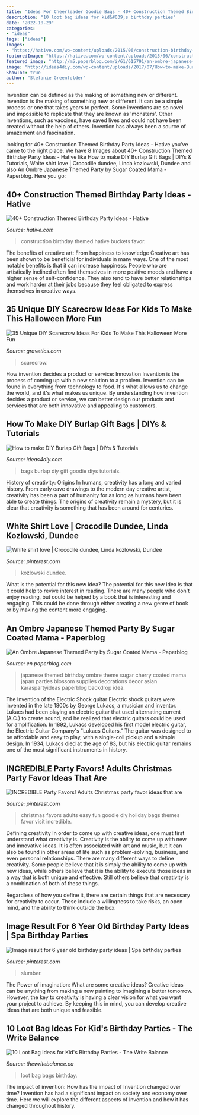 ```yaml
---
title: "Ideas For Cheerleader Goodie Bags - 40+ Construction Themed Birthday Party Ideas"
description: "10 loot bag ideas for kid&#039;s birthday parties"
date: "2022-10-29"
categories:
- "ideas"
tags: ["ideas"]
images:
- "https://hative.com/wp-content/uploads/2015/06/construction-birthday-party/33-construction-themed-birthday-party.jpg"
featuredImage: "https://hative.com/wp-content/uploads/2015/06/construction-birthday-party/33-construction-themed-birthday-party.jpg"
featured_image: "http://m5.paperblog.com/i/61/615791/an-ombre-japanese-themed-party-by-sugar-coate-L-8i7Jw5.jpeg"
image: "http://ideas4diy.com/wp-content/uploads/2017/07/How-to-make-Burlap-Goodie-Bags.jpg"
ShowToc: true
author: "Stefanie Greenfelder"
---
```



Invention can be defined as the making of something new or different.
Invention is the making of something new or different. It can be a simple process or one that takes years to perfect. Some inventions are so novel and impossible to replicate that they are known as 'monsters'. Other inventions, such as vaccines, have saved lives and could not have been created without the help of others. Invention has always been a source of amazement and fascination.

	

		
looking for 40+ Construction Themed Birthday Party Ideas - Hative you've came to the right place. We have 8 Images about 40+ Construction Themed Birthday Party Ideas - Hative like How to make DIY Burlap Gift Bags | DIYs &amp; Tutorials, White shirt love | Crocodile dundee, Linda kozlowski, Dundee and also An Ombre Japanese Themed Party by Sugar Coated Mama - Paperblog. Here you go:
		
    
## 40+ Construction Themed Birthday Party Ideas - Hative

<img loading=lazy src="https://hative.com/wp-content/uploads/2015/06/construction-birthday-party/33-construction-themed-birthday-party.jpg" onerror="this.onerror=null;this.src='https://tse4.mm.bing.net/th?id=OIP.4YSmrE9tgVoAuVL9-0SeMgHaLH&amp;pid=15.1';" alt="40+ Construction Themed Birthday Party Ideas - Hative">

_Source: hative.com_

>construction birthday themed hative buckets favor. 

	

The benefits of creative art: From happiness to knowledge
Creative art has been shown to be beneficial for individuals in many ways. One of the most notable benefits is that it can increase happiness. People who are artistically inclined often find themselves in more positive moods and have a higher sense of self-confidence. They also tend to have better relationships and work harder at their jobs because they feel obligated to express themselves in creative ways.

    
## 35 Unique DIY Scarecrow Ideas For Kids To Make This Halloween More Fun

<img loading=lazy src="https://www.gravetics.com/wp-content/uploads/2017/07/Scarecrow-Halloween-Treat-Bags.jpg" onerror="this.onerror=null;this.src='https://tse3.mm.bing.net/th?id=OIP.ASabLyLYU8JMFgVXpLnN4wHaLH&amp;pid=15.1';" alt="35 Unique DIY Scarecrow Ideas For Kids To Make This Halloween More Fun">

_Source: gravetics.com_

>scarecrow. 

	

How invention decides a product or service: Innovation
Invention is the process of coming up with a new solution to a problem. Invention can be found in everything from technology to food. It's what allows us to change the world, and it's what makes us unique. By understanding how invention decides a product or service, we can better design our products and services that are both innovative and appealing to customers.

    
## How To Make DIY Burlap Gift Bags | DIYs &amp; Tutorials

<img loading=lazy src="http://ideas4diy.com/wp-content/uploads/2017/07/How-to-make-Burlap-Goodie-Bags.jpg" onerror="this.onerror=null;this.src='https://tse4.mm.bing.net/th?id=OIP.JekFn2ZKZ5_bHnhiOcyL6wHaJ4&amp;pid=15.1';" alt="How to make DIY Burlap Gift Bags | DIYs &amp; Tutorials">

_Source: ideas4diy.com_

>bags burlap diy gift goodie diys tutorials. 

	

History of creativity: Origins
In humans, creativity has a long and varied history. From early cave drawings to the modern day creative artist, creativity has been a part of humanity for as long as humans have been able to create things. The origins of creativity remain a mystery, but it is clear that creativity is something that has been around for centuries.

    
## White Shirt Love | Crocodile Dundee, Linda Kozlowski, Dundee

<img loading=lazy src="https://i.pinimg.com/736x/92/0e/c2/920ec2e1f27148dcde78e1a587644509.jpg" onerror="this.onerror=null;this.src='https://tse1.mm.bing.net/th?id=OIP.q0QdYZWJp90POQyNqIjHFQHaLf&amp;pid=15.1';" alt="White shirt love | Crocodile dundee, Linda kozlowski, Dundee">

_Source: pinterest.com_

>kozlowski dundee. 

	

What is the potential for this new idea?
The potential for this new idea is that it could help to revive interest in reading. There are many people who don't enjoy reading, but could be helped by a book that is interesting and engaging. This could be done through either creating a new genre of book or by making the content more engaging.

    
## An Ombre Japanese Themed Party By Sugar Coated Mama - Paperblog

<img loading=lazy src="http://m5.paperblog.com/i/61/615791/an-ombre-japanese-themed-party-by-sugar-coate-L-8i7Jw5.jpeg" onerror="this.onerror=null;this.src='https://tse4.mm.bing.net/th?id=OIP.aJxhnr0WMUiRaH2KaWsz9AHaLF&amp;pid=15.1';" alt="An Ombre Japanese Themed Party by Sugar Coated Mama - Paperblog">

_Source: en.paperblog.com_

>japanese themed birthday ombre theme sugar cherry coated mama japan parties blossom supplies decorations decor asian karaspartyideas paperblog backdrop idea. 

	

The Invention of the Electric Shock guitar
Electric shock guitars were invented in the late 1800s by George Lukacs, a musician and inventor. Lukacs had been playing an electric guitar that used alternating current (A.C.) to create sound, and he realized that electric guitars could be used for amplification. In 1892, Lukacs developed his first model electric guitar, the Electric Guitar Company's "Lukacs Guitars." The guitar was designed to be affordable and easy to play, with a single-coil pickup and a simple design. In 1934, Lukacs died at the age of 83, but his electric guitar remains one of the most significant instruments in history.

    
## INCREDIBLE Party Favors! Adults Christmas Party Favor Ideas That Are

<img loading=lazy src="https://i.pinimg.com/736x/0a/78/67/0a7867f2b62c939e1dc04f4963760c02.jpg" onerror="this.onerror=null;this.src='https://tse2.mm.bing.net/th?id=OIP.NTn3rf6MFS1kNKafVxBLkwHaPG&amp;pid=15.1';" alt="INCREDIBLE Party Favors! Adults Christmas party favor ideas that are">

_Source: pinterest.com_

>christmas favors adults easy fun goodie diy holiday bags themes favor visit incredible. 

	

Defining creativity
In order to come up with creative ideas, one must first understand what creativity is. Creativity is the ability to come up with new and innovative ideas. It is often associated with art and music, but it can also be found in other areas of life such as problem-solving, business, and even personal relationships.
There are many different ways to define creativity. Some people believe that it is simply the ability to come up with new ideas, while others believe that it is the ability to execute those ideas in a way that is both unique and effective. Still others believe that creativity is a combination of both of these things.

Regardless of how you define it, there are certain things that are necessary for creativity to occur. These include a willingness to take risks, an open mind, and the ability to think outside the box.

    
## Image Result For 6 Year Old Birthday Party Ideas | Spa Birthday Parties

<img loading=lazy src="https://i.pinimg.com/originals/61/0b/73/610b73a74e8a4f574009659d8e80f485.jpg" onerror="this.onerror=null;this.src='https://tse1.mm.bing.net/th?id=OIP.BVgtV-uZmiCKWAkQ2SbDAwAAAA&amp;pid=15.1';" alt="Image result for 6 year old birthday party ideas | Spa birthday parties">

_Source: pinterest.com_

>slumber. 

	

The Power of imagination: What are some creative ideas?
Creative ideas can be anything from making a new painting to imagining a better tomorrow. However, the key to creativity is having a clear vision for what you want your project to achieve. By keeping this in mind, you can develop creative ideas that are both unique and feasible.

    
## 10 Loot Bag Ideas For Kid&#039;s Birthday Parties - The Write Balance

<img loading=lazy src="https://www.thewritebalance.ca/wp-content/uploads/2015/08/Loot-bag-ideas-feature.jpg" onerror="this.onerror=null;this.src='https://tse2.mm.bing.net/th?id=OIP.Xiyw_aUTWEjN64IsWXhRDgHaEK&amp;pid=15.1';" alt="10 Loot Bag Ideas for Kid&#039;s Birthday Parties - The Write Balance">

_Source: thewritebalance.ca_

>loot bag bags birthday. 

	

The impact of invention: How has the impact of Invention changed over time?
Invention has had a significant impact on society and economy over time. Here we will explore the different aspects of Invention and how it has changed throughout history.

